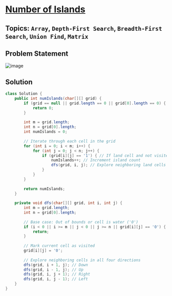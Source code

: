 # [Number of Islands](https://leetcode.com/problems/number-of-islands/description/)
## Topics: `Array`, `Depth-First Search`, `Breadth-First Search`, `Union Find`, `Matrix`
## Problem Statement
![image](https://github.com/SiddhantKumarMaurya/LeetCode_Questions/assets/107787014/0035b8e1-213a-4db5-a7d9-f0852dc23410)
## Solution
```java
class Solution {
    public int numIslands(char[][] grid) {
        if (grid == null || grid.length == 0 || grid[0].length == 0) {
            return 0;
        }
        
        int m = grid.length;
        int n = grid[0].length;
        int numIslands = 0;
        
        // Iterate through each cell in the grid
        for (int i = 0; i < m; i++) {
            for (int j = 0; j < n; j++) {
                if (grid[i][j] == '1') { // If land cell and not visited yet
                    numIslands++; // Increment island count
                    dfs(grid, i, j); // Explore neighboring land cells
                }
            }
        }
        
        return numIslands;
    }
    
    private void dfs(char[][] grid, int i, int j) {
        int m = grid.length;
        int n = grid[0].length;
        
        // Base case: Out of bounds or cell is water ('0')
        if (i < 0 || i >= m || j < 0 || j >= n || grid[i][j] == '0') {
            return;
        }
        
        // Mark current cell as visited
        grid[i][j] = '0';
        
        // Explore neighboring cells in all four directions
        dfs(grid, i + 1, j); // Down
        dfs(grid, i - 1, j); // Up
        dfs(grid, i, j + 1); // Right
        dfs(grid, i, j - 1); // Left
    }
}
```
